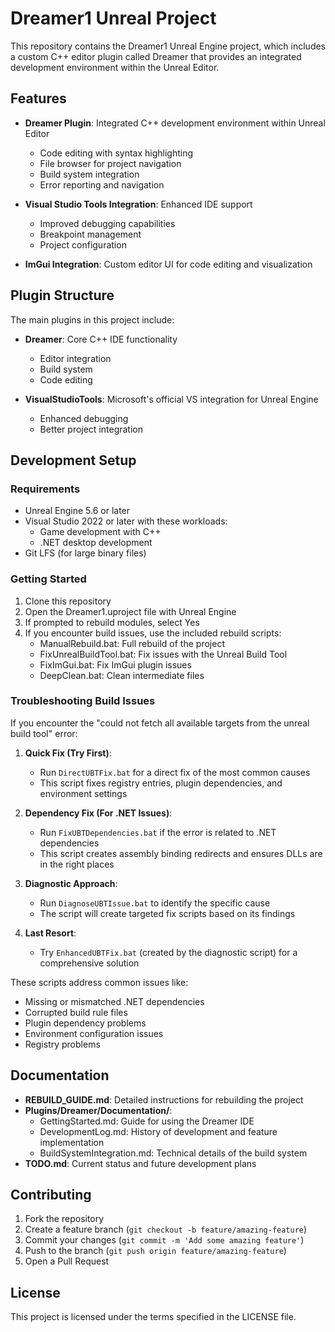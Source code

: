 # Dreamer1 Unreal Project

This repository contains the Dreamer1 Unreal Engine project, which includes a custom C++ editor plugin called Dreamer that provides an integrated development environment within the Unreal Editor.

## Features

- **Dreamer Plugin**: Integrated C++ development environment within Unreal Editor
  - Code editing with syntax highlighting
  - File browser for project navigation
  - Build system integration
  - Error reporting and navigation
  
- **Visual Studio Tools Integration**: Enhanced IDE support
  - Improved debugging capabilities
  - Breakpoint management
  - Project configuration

- **ImGui Integration**: Custom editor UI for code editing and visualization

## Plugin Structure

The main plugins in this project include:

- **Dreamer**: Core C++ IDE functionality
  - Editor integration
  - Build system
  - Code editing

- **VisualStudioTools**: Microsoft's official VS integration for Unreal Engine
  - Enhanced debugging
  - Better project integration

## Development Setup

### Requirements
- Unreal Engine 5.6 or later
- Visual Studio 2022 or later with these workloads:
  - Game development with C++
  - .NET desktop development
- Git LFS (for large binary files)

### Getting Started
1. Clone this repository
2. Open the Dreamer1.uproject file with Unreal Engine
3. If prompted to rebuild modules, select Yes
4. If you encounter build issues, use the included rebuild scripts:
   - ManualRebuild.bat: Full rebuild of the project
   - FixUnrealBuildTool.bat: Fix issues with the Unreal Build Tool
   - FixImGui.bat: Fix ImGui plugin issues
   - DeepClean.bat: Clean intermediate files

### Troubleshooting Build Issues

If you encounter the "could not fetch all available targets from the unreal build tool" error:

1. **Quick Fix (Try First)**:
   - Run `DirectUBTFix.bat` for a direct fix of the most common causes
   - This script fixes registry entries, plugin dependencies, and environment settings

2. **Dependency Fix (For .NET Issues)**:
   - Run `FixUBTDependencies.bat` if the error is related to .NET dependencies
   - This script creates assembly binding redirects and ensures DLLs are in the right places

3. **Diagnostic Approach**:
   - Run `DiagnoseUBTIssue.bat` to identify the specific cause
   - The script will create targeted fix scripts based on its findings

4. **Last Resort**:
   - Try `EnhancedUBTFix.bat` (created by the diagnostic script) for a comprehensive solution

These scripts address common issues like:
- Missing or mismatched .NET dependencies
- Corrupted build rule files
- Plugin dependency problems
- Environment configuration issues
- Registry problems

## Documentation

- **REBUILD_GUIDE.md**: Detailed instructions for rebuilding the project
- **Plugins/Dreamer/Documentation/**:
  - GettingStarted.md: Guide for using the Dreamer IDE
  - DevelopmentLog.md: History of development and feature implementation
  - BuildSystemIntegration.md: Technical details of the build system
- **TODO.md**: Current status and future development plans

## Contributing

1. Fork the repository
2. Create a feature branch (`git checkout -b feature/amazing-feature`)
3. Commit your changes (`git commit -m 'Add some amazing feature'`)
4. Push to the branch (`git push origin feature/amazing-feature`)
5. Open a Pull Request

## License

This project is licensed under the terms specified in the LICENSE file.